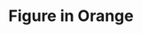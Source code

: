---
title: "Figure in Orange"
description: "This piece is a study in presence. The character, with deep blue skin, stands out against a vibrant background as if emerging from a graphic dream. The cream fabric with orange accents falls like a silent statement—a blend of tradition and modernity. I wanted to explore the power of contrast, how a figure can speak without words, hold the viewer’s gaze, and leave questions floating in the air. It’s a work about identity, about what we show and what we hide."
image: "@assets/projects/11.webp"
---